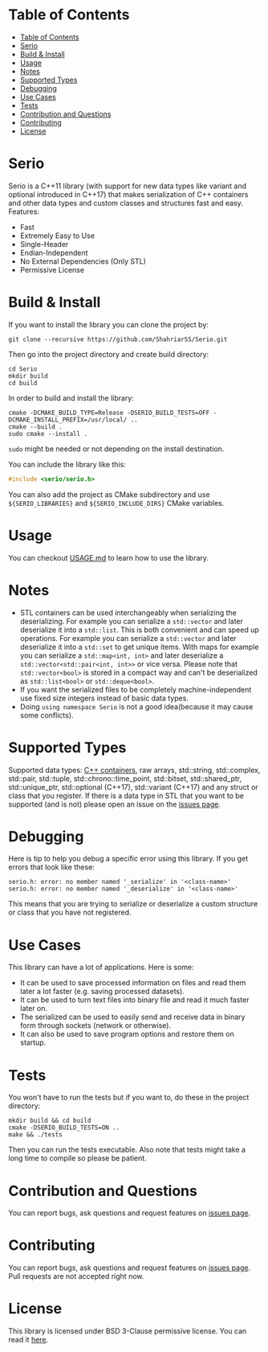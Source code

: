 # Table of Contents
- [Table of Contents](#table-of-contents)
- [Serio](#serio)
- [Build & Install](#build--install)
- [Usage](#usage)
- [Notes](#notes)
- [Supported Types](#supported-types)
- [Debugging](#debugging)
- [Use Cases](#use-cases)
- [Tests](#tests)
- [Contribution and Questions](#contribution-and-questions)
- [Contributing](#contributing)
- [License](#license)

# Serio 
Serio is a C++11 library (with support for new data types like variant and optional introduced in C++17) that makes serialization of C++ containers and other data types and custom classes and structures fast and easy. Features:

+ Fast
+ Extremely Easy to Use
+ Single-Header
+ Endian-Independent
+ No External Dependencies (Only STL)
+ Permissive License

# Build & Install
If you want to install the library you can clone the project by:

``` shell
git clone --recursive https://github.com/ShahriarSS/Serio.git
```

Then go into the project directory and create build directory:

``` shell
cd Serio
mkdir build
cd build
```

In order to build and install the library:

``` shell
cmake -DCMAKE_BUILD_TYPE=Release -DSERIO_BUILD_TESTS=OFF -DCMAKE_INSTALL_PREFIX=/usr/local/ ..
cmake --build .
sudo cmake --install .
```

```sudo``` might be needed or not depending on the install destination. 

You can include the library like this:

``` c++
#include <serio/serio.h>
```

You can also add the project as CMake subdirectory and use ```${SERIO_LIBRARIES}``` and ```${SERIO_INCLUDE_DIRS}``` CMake variables.

# Usage
You can checkout [USAGE.md](USAGE.md) to learn how to use the library.

# Notes
+ STL containers can be used interchangeably when serializing the deserializing. For example you can serialize a ```std::vector``` and later deserialize it into a ```std::list```. This is both convenient and can speed up operations. For example you can serialize a ```std::vector``` and later deserialize it into a ```std::set``` to get unique items. With maps for example you can serialize a ```std::map<int, int>``` and later deserialize a ```std::vector<std::pair<int, int>>``` or vice versa. Please note that ```std::vector<bool>``` is stored in a compact way and can't be deserialized as ```std::list<bool>``` or ```std::deque<bool>```.
+ If you want the serialized files to be completely machine-independent use fixed size integers instead of basic data types.
+ Doing ```using namespace Serio``` is not a good idea(because it may cause some conflicts).

# Supported Types
Supported data types: [C++ containers](http://www.cplusplus.com/reference/stl/), raw arrays, std::string, std::complex, std::pair, std::tuple, std::chrono::time_point, std::bitset, std::shared_ptr, std::unique_ptr, std::optional (C++17), std::variant (C++17) and any struct or class that you register. If there is a data type in STL that you want to be supported (and is not) please open an issue on the [issues page](../../issues).

# Debugging
Here is tip to help you debug a specific error using this library. If you get errors that look like these:

``` log
serio.h: error: no member named '_serialize' in '<class-name>'
serio.h: error: no member named '_deserialize' in '<class-name>'
```

This means that you are trying to serialize or deserialize a custom structure or class that you have not registered.

# Use Cases
This library can have a lot of applications. Here is some:

+ It can be used to save processed information on files and read them later a lot faster (e.g. saving processed datasets).
+ It can be used to turn text files into binary file and read it much faster later on.
+ The serialized can be used to easily send and receive data in binary form through sockets (network or otherwise).
+ It can also be used to save program options and restore them on startup.

# Tests
You won't have to run the tests but if you want to, do these in the project directory:

``` shell
mkdir build && cd build
cmake -DSERIO_BUILD_TESTS=ON ..
make && ./tests
```

Then you can run the tests executable. Also note that tests might take a long time to compile so please be patient.

# Contribution and Questions
You can report bugs, ask questions and request features on [issues page](../../issues).

# Contributing
You can report bugs, ask questions and request features on [issues page](../../issues). Pull requests are not accepted right now.

# License
This library is licensed under BSD 3-Clause permissive license. You can read it [here](LICENSE.md).
